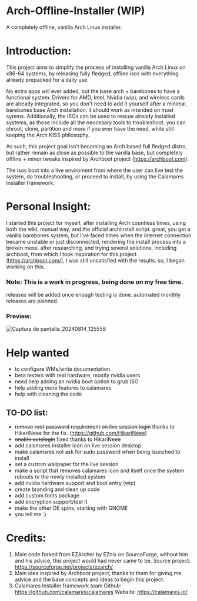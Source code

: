 # Arch-Offline-Installer (WIP)
A completely offline, vanilla Arch Linux installer.

# Introduction:

This project aims to simplify the process of installing vanilla Arch Linux on x86-64 systems, by releasing fully fledged, offline isos with everything already prepacked for a daily use.

No extra apps will ever added, but the base arch + barebones to have a functional system. Drivers for AMD, Intel, Nvidia (wip), and wireless cards are already integrated, so you don't need to add it yourself after a minimal, barebones base Arch installation. it should work as intended on most sytems.
Additionally, the ISOs can be used to rescue already installed systems, as those include all the neccesary tools to troubleshoot. you can chroot, clone, partition and more if you ever have the need, while still keeping the Arch KISS philosophy. 

As such, this project goal isn't becoming an Arch based full fledged distro, but rather remain as close as possible to the vanilla base, but completely offline + minor tweaks inspired by Archboot project (https://archboot.com).

The isos boot into a live enviroment from where the user can live test the system, do troubleshooting, or proceed to install, by using the Calamares Installer framework.

# Personal Insight:
I started this project for myself, after installing Arch countless times, using both the wiki, manual way, and the official archinstall script. great, you get a vanilla barebones system, but I've faced times when the internet connection became unstable or just disconnected, rendering the install process into a broken mess. after researching, and trying several solutions, including archboot, from which I took inspiration for this project (https://archboot.com/), I was still unsatisfied with the results. so, I began working on this. 



### Note: This is a work in progress, being done on my free time.

releases will be added once enough testing is done.
automated monthly releases are planned.

### Preview: 

![Captura de pantalla_20240814_125558](https://github.com/user-attachments/assets/5669d358-5283-4b54-a552-45d2698eadbd)


# Help wanted
- to configure WMs/write documentation
- beta testers with real hardware, mostly nvidia users
- need help adding an nvidia boot option to grub ISO
- help adding more features to calamares
- help with cleaning the code

  
## TO-DO list:

- ~~remove root password requirement on live session login~~ thanks to HikariNeee for the fix. (https://github.com/HikariNeee)
- ~~enable autologin~~ fixed thanks to HikariNeee
- add calamares installer icon on live session desktop
- make calamares not ask for sudo password when being launched to install
- set a custom wallpaper for the live session
- make a script that removes calamares icon and itself once the system reboots to the newly installed system
- add nvidia hardware support and boot entry (wip)
- create branding and clean up code
- add custom fonts package
- add encryption support/test it
- make the other DE spins, starting with GNOME
- you tell me :)

# Credits:
1. Main code forked from EZArcher by EZnix on SourceForge, without him and his advice, this project would had never came to be.
Source project: https://sourceforge.net/projects/ezarch/
2. Main idea inspired by Archboot project, thanks to them for giving me advice and the base concepts and ideas to begin this project.
3. Calamares Installer framework team
  Github: https://github.com/calamares/calamares
  Website: https://calamares.io/

